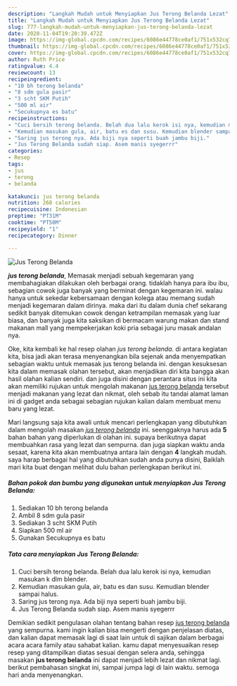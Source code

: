 ```yaml
---
description: "Langkah Mudah untuk Menyiapkan Jus Terong Belanda Lezat"
title: "Langkah Mudah untuk Menyiapkan Jus Terong Belanda Lezat"
slug: 777-langkah-mudah-untuk-menyiapkan-jus-terong-belanda-lezat
date: 2020-11-04T19:20:39.472Z
image: https://img-global.cpcdn.com/recipes/6086e44778ce0af1/751x532cq70/jus-terong-belanda-foto-resep-utama.jpg
thumbnail: https://img-global.cpcdn.com/recipes/6086e44778ce0af1/751x532cq70/jus-terong-belanda-foto-resep-utama.jpg
cover: https://img-global.cpcdn.com/recipes/6086e44778ce0af1/751x532cq70/jus-terong-belanda-foto-resep-utama.jpg
author: Ruth Price
ratingvalue: 4.4
reviewcount: 13
recipeingredient:
- "10 bh terong belanda"
- "8 sdm gula pasir"
- "3 scht SKM Putih"
- "500 ml air"
- "Secukupnya es batu"
recipeinstructions:
- "Cuci bersih terong belanda. Belah dua lalu kerok isi nya, kemudian masukan k dlm blender."
- "Kemudian masukan gula, air, batu es dan susu. Kemudian blender sampai halus."
- "Saring jus terong nya. Ada biji nya seperti buah jambu biji."
- "Jus Terong Belanda sudah siap. Asem manis syegerrr"
categories:
- Resep
tags:
- jus
- terong
- belanda

katakunci: jus terong belanda 
nutrition: 268 calories
recipecuisine: Indonesian
preptime: "PT31M"
cooktime: "PT50M"
recipeyield: "1"
recipecategory: Dinner

---
```



![Jus Terong Belanda](https://img-global.cpcdn.com/recipes/6086e44778ce0af1/751x532cq70/jus-terong-belanda-foto-resep-utama.jpg)

<b><i>jus terong belanda</i></b>, Memasak menjadi sebuah kegemaran yang membahagiakan dilakukan oleh berbagai orang. tidaklah hanya para ibu ibu, sebagian cowok juga banyak yang berminat dengan kegemaran ini. walau hanya untuk sekedar kebersamaan dengan kolega atau memang sudah menjadi kegemaran dalam dirinya. maka dari itu dalam dunia chef sekarang sedikit banyak ditemukan cowok dengan ketrampilan memasak yang luar biasa, dan banyak juga kita saksikan di bermacam warung makan dan stand makanan mall yang mempekerjakan koki pria sebagai juru masak andalan nya.



Oke, kita kembali ke hal resep olahan <i>jus terong belanda</i>. di antara kegiatan kita, bisa jadi akan terasa menyenangkan bila sejenak anda menyempatkan sebagian waktu untuk memasak jus terong belanda ini. dengan kesuksesan kita dalam memasak olahan tersebut, akan menjadikan diri kita bangga akan hasil olahan kalian sendiri. dan juga disini dengan perantara situs ini kita akan memiliki rujukan untuk mengolah makanan <u>jus terong belanda</u> tersebut menjadi makanan yang lezat dan nikmat, oleh sebab itu tandai alamat laman ini di gadget anda sebagai sebagian rujukan kalian dalam membuat menu baru yang lezat.


Mari langsung saja kita awali untuk mencari perlengkapan yang dibutuhkan dalam mengolah masakan <u><i>jus terong belanda</i></u> ini. seenggaknya harus ada <b>5</b> bahan bahan yang diperlukan di olahan ini. supaya berikutnya dapat membuahkan rasa yang lezat dan sempurna. dan juga siapkan waktu anda sesaat, karena kita akan membuatnya antara lain dengan <b>4</b> langkah mudah. saya harap berbagai hal yang dibutuhkan sudah anda punya disini, Baiklah mari kita buat dengan melihat dulu bahan perlengkapan berikut ini.

<!--inarticleads1-->

##### Bahan pokok dan bumbu yang digunakan untuk menyiapkan Jus Terong Belanda:

1. Sediakan 10 bh terong belanda
1. Ambil 8 sdm gula pasir
1. Sediakan 3 scht SKM Putih
1. Siapkan 500 ml air
1. Gunakan Secukupnya es batu




<!--inarticleads2-->

##### Tata cara menyiapkan Jus Terong Belanda:

1. Cuci bersih terong belanda. Belah dua lalu kerok isi nya, kemudian masukan k dlm blender.
1. Kemudian masukan gula, air, batu es dan susu. Kemudian blender sampai halus.
1. Saring jus terong nya. Ada biji nya seperti buah jambu biji.
1. Jus Terong Belanda sudah siap. Asem manis syegerrr




Demikian sedikit pengulasan olahan tentang bahan resep <u>jus terong belanda</u> yang sempurna. kami ingin kalian bisa mengerti dengan penjelasan diatas, dan kalian dapat memasak lagi di saat lain untuk di sajikan dalam berbagai acara acara family atau sahabat kalian. kamu dapat menyesuaikan resep resep yang ditampilkan diatas sesuai dengan selera anda, sehingga masakan <b>jus terong belanda</b> ini dapat menjadi lebih lezat dan nikmat lagi. berikut pembahasan singkat ini, sampai jumpa lagi di lain waktu. semoga hari anda menyenangkan.
